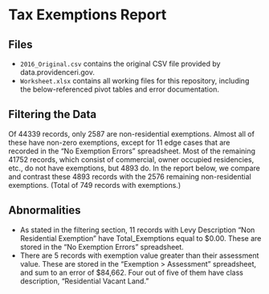 # Tax Exemptions Report
## Files
* `2016_Original.csv` contains the original CSV file provided by data.providenceri.gov.
* `Worksheet.xlsx` contains all working files for this repository, including the below-referenced pivot tables and error documentation.

## Filtering the Data
Of 44339 records, only 2587 are non-residential exemptions. Almost all of these have non-zero exemptions, except for 11 edge cases that are recorded in the “No Exemption Errors” spreadsheet. Most of the remaining 41752 records, which consist of commercial, owner occupied residencies, etc., do not have exemptions, but 4893 do. In the report below, we compare and contrast these 4893 records with the 2576 remaining non-residential exemptions. (Total of 749 records with exemptions.)

## Abnormalities
*	As stated in the filtering section, 11 records with Levy Description “Non Residential Exemption” have Total_Exemptions equal to $0.00. These are stored in the “No Exemption Errors” spreadsheet.
*	There are 5 records with exemption value greater than their assessment value. These are stored in the “Exemption > Assessment” spreadsheet, and sum to an error of $84,662. Four out of five of them have class description, “Residential Vacant Land.”
